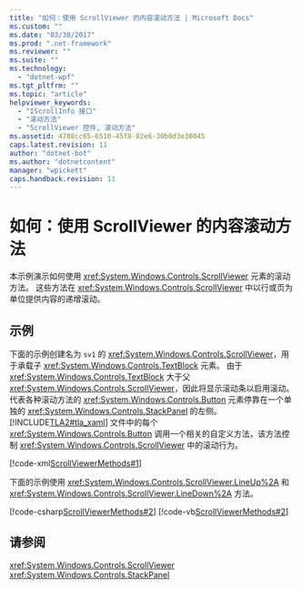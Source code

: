 ```yaml
---
title: "如何：使用 ScrollViewer 的内容滚动方法 | Microsoft Docs"
ms.custom: ""
ms.date: "03/30/2017"
ms.prod: ".net-framework"
ms.reviewer: ""
ms.suite: ""
ms.technology: 
  - "dotnet-wpf"
ms.tgt_pltfrm: ""
ms.topic: "article"
helpviewer_keywords: 
  - "IScrollInfo 接口"
  - "滚动方法"
  - "ScrollViewer 控件, 滚动方法"
ms.assetid: 4708cc65-6510-45f8-82e6-30b0d3e30045
caps.latest.revision: 11
author: "dotnet-bot"
ms.author: "dotnetcontent"
manager: "wpickett"
caps.handback.revision: 11
---
```

# 如何：使用 ScrollViewer 的内容滚动方法
本示例演示如何使用 <xref:System.Windows.Controls.ScrollViewer> 元素的滚动方法。  这些方法在 <xref:System.Windows.Controls.ScrollViewer> 中以行或页为单位提供内容的递增滚动。  
  
## 示例  
 下面的示例创建名为 `sv1` 的 <xref:System.Windows.Controls.ScrollViewer>，用于承载子 <xref:System.Windows.Controls.TextBlock> 元素。  由于 <xref:System.Windows.Controls.TextBlock> 大于父 <xref:System.Windows.Controls.ScrollViewer>，因此将显示滚动条以启用滚动。  代表各种滚动方法的 <xref:System.Windows.Controls.Button> 元素停靠在一个单独的 <xref:System.Windows.Controls.StackPanel> 的左侧。  [!INCLUDE[TLA2#tla_xaml](../../../../includes/tla2sharptla-xaml-md.md)] 文件中的每个 <xref:System.Windows.Controls.Button> 调用一个相关的自定义方法，该方法控制 <xref:System.Windows.Controls.ScrollViewer> 中的滚动行为。  
  
 [!code-xml[ScrollViewerMethods#1](../../../../samples/snippets/csharp/VS_Snippets_Wpf/ScrollViewerMethods/CSharp/Window1.xaml#1)]  
  
 下面的示例使用 <xref:System.Windows.Controls.ScrollViewer.LineUp%2A> 和 <xref:System.Windows.Controls.ScrollViewer.LineDown%2A> 方法。  
  
 [!code-csharp[ScrollViewerMethods#2](../../../../samples/snippets/csharp/VS_Snippets_Wpf/ScrollViewerMethods/CSharp/Window1.xaml.cs#2)]
 [!code-vb[ScrollViewerMethods#2](../../../../samples/snippets/visualbasic/VS_Snippets_Wpf/ScrollViewerMethods/VisualBasic/Window1.xaml.vb#2)]  
  
## 请参阅  
 <xref:System.Windows.Controls.ScrollViewer>   
 <xref:System.Windows.Controls.StackPanel>